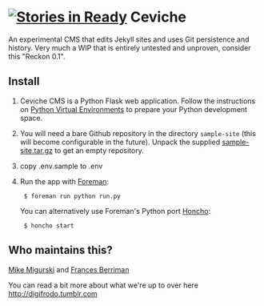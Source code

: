[![Stories in Ready](https://badge.waffle.io/codeforamerica/ceviche-cms.png?label=ready&title=Ready)](https://waffle.io/codeforamerica/ceviche-cms)
Ceviche
=======

An experimental CMS that edits Jekyll sites and uses Git persistence and history.  Very much a WIP that is entirely untested and unproven, consider this "Reckon 0.1".

Install
-------

1. Ceviche CMS is a Python Flask web application. Follow the instructions on
   [Python Virtual Environments](https://github.com/codeforamerica/howto/blob/master/Python-Virtualenv.md)
   to prepare your Python development space.

2. You will need a bare Github repository in the directory `sample-site`
   (this will become configurable in the future). Unpack the supplied
   [sample-site.tar.gz](sample-site.tar.gz) to get an empty repository.

3. copy .env.sample to .env

4. Run the app with [Foreman](http://ddollar.github.com/foreman):

        $ foreman run python run.py

   You can alternatively use Foreman's Python port [Honcho](https://pypi.python.org/pypi/honcho):

        $ honcho start

Who maintains this?
-------------------

[Mike Migurski](http://github.com/migurski) and [Frances Berriman](http://github.com/phae)

You can read a bit more about what we're up to over here http://digifrodo.tumblr.com




